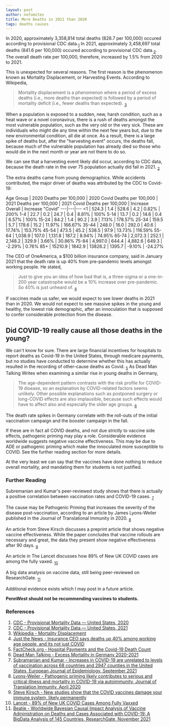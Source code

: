 ```yaml
---
layout: post
author: nofomites
title: More Deaths in 2021 than 2020
tags: deaths causes
---
```


In 2020, approximately 3,358,814 total deaths (828.7 per 100,000) occured according to provisional CDC data.<sub>[1](#references)</sub> In 2021, approximately 3,458,697 total deaths (841.6 per 100,000) occured according to provisional CDC data.<sub>[2](#references)</sub>. The overall death rate per 100,000, therefore, increased by 1.5% from 2020 to 2021. 

This is unexpected for several reasons. The first reason is the phenomenon known as Mortality Displacement, or Harvesting Events. According to Wikipedia,

> Mortality displacement is a phenomenon where a period of excess deaths (i.e., more deaths than expected) is followed by a period of mortality deficit (i.e., fewer deaths than expected).
<sub>[3](#references)</sub>

When a population is exposed to a sudden, new, harsh condition, such as a heat wave or a novel coronavirus, there is a rush of deaths amongst the most vulnerable population, such as the very old or the very sick. These are individuals who might die any time within the next few years but, due to the new environmental condition, all die at once. As a result, there is a large spike of deaths but, after the "harvesting event" occurs, the deaths fall, because much of the vulnerable population has already died so those who would die in the next month or year are not there to do so. 

We can see that a harvesting event likely did occur, according to CDC data, because the death rate in the over 75 population actually did fall in 2021. <sub>[2](#references)</sub>

The extra deaths came from young demographics. While accidents contributed, the major driver of deaths was attributed by the CDC to Covid-19:

Age Group | 2020 Deaths per 100,000 | 2020 Covid Deaths per 100,000 | 2021 Deaths per 100,000 | 2021 Covid Deaths per 100,000 | Increase Overall | Increase "Covid"
---|---|---
<1 | 524.3 | 1.4 | 528.6 | 4.2 | 0.82% | 200%
1-4 | 22.7 | 0.2 | 24.7 | 0.4 | 8.81% | 100%
5-14 | 13.7 | 0.2 | 14.6 | 0.4 | 6.57% | 100%
15-24 | 84.2 | 1.4 | 90.2 | 3.9 | 7.13% | 178.57%
25-34 | 159.5 | 5.7 | 178.6 | 15.2 | 11.97% | 166.67%
35-44 | 248.0 | 16.0 | 292.0 | 40.6 | 17.74% | 153.75%
45-54 | 473.5 | 45.2 | 538.5 | 97.9 | 13.73% | 116.59% 
55-64 | 1,038.9 | 107.0 | 1,131.8 | 187.2 | 8.94% | 74.95%
65-74 | 2,072.3 | 252.1 | 2,148.2 | 329.9 | 3.66% | 30.86%
75-84 | 4,997.0 | 644.4 | 4,882.6 | 649.3 | -2.29% | 0.76%
85+ | 15210.9 | 1842.9 | 13826.2 | 1395.7 | -9.10% | -24.27%

The CEO of OneAmerica, a $100 billion insurance company, said in January 2021 that the death rate is up 40% from pre-pandemic levels amongst working people. He stated,

> Just to give you an idea of how bad that is, a three-sigma or a one-in-200 year catastrophe would be a 10% increase over pre-pandemic. So 40% is just unheard of.
<sub>[4](#references)</sub>

If vaccines made us safer, we would expect to see lower deaths in 2021 than in 2020. We would not expect to see massive spikes in the young and healthy, the lowest risk demographic, after an innoculation that is supposed to confer considerable protection from the disease.

## Did COVID-19 really cause all those deaths in the young?

We can't know for sure. There are large financial incentives for hospitals to report deaths as Covid-19 in the United States, through medicare payments, but no studies have conducted to determine whether this has actually resulted in the recording of other-cause deaths as Covid. <sub>[5](#references)</sub> As Dead Man Talking Writes when examining a similar rise in young deaths in Germany,

> The age-dependent pattern contrasts with the risk profile for COVID-19 disease, so an explanation by COVID-related factors seems unlikely. Other possible explanations such as postponed surgery or long-COVID effects are also implausible, because such effects would have to affect also and especially the older age groups.
<sub>[6](#references)</sub>

The death rate spikes in Germany correlate with the roll-outs of the initial vaccination campaign and the booster campaign in the fall.

If these are in fact all COVID deaths, and not due strictly to vaccine side effects, pathogenic priming may play a role. Considerable evidence worldwide suggests negative vaccine effectiveness. This may be due to ADE or pathogenic priming which make the innoculated more susceptible to COVID. See the further reading section for more details.

At the very least we can say that the vaccines have done nothing to reduce overall mortality, and mandating them for students is not justified.

### Further Reading

Subremanian and Kumar's peer-reviewed study shows that there is actually a positive correlation between vaccination rates and COVID-19 cases. <sub>[7](#references)</sub>

The cause may be Pathogenic Priming that increases the severity of the disease post-vaccination, according to an article by James Lyons-Weiler published in the Journal of Translational Immunity in 2020. <sub>[8](#references)</sub>

An article from Steve Kirsch discusses a preprint article that shows negative vaccine effectiveness. While the paper concludes that vaccine rollouts are necessary and great, the data they present show negative effectiveness after 90 days. <sub>[9](#references)</sub>

An article in The Lancet discusses how 89% of New UK COVID cases are among the fully vaxed. <sub>[10](#references)</sub>

A big data analysis on vaccine data, still being peer-reviewed on ResearchGate. <sub>[11](#references)</sub>

Additional evidence exists which I may post in a future article.

**PennWest should not be recommending vaccines to students.**

### References

1. [CDC - Provisional Mortality Data — United States, 2020](https://www.cdc.gov/mmwr/volumes/70/wr/mm7014e1.htm)
2. [CDC - Provisional Mortality Data — United States, 2021](https://www.cdc.gov/mmwr/volumes/71/wr/mm7117e1.htm)
3. [Wikipedia - Mortality Displacement](https://en.wikipedia.org/wiki/Mortality_displacement)
4. [Just the News - Insurance CEO says deaths up 40% among working age people, and its not just COVID](https://justthenews.com/nation/states/indiana-life-insurance-ceo-says-deaths-are-40-among-people-ages-18-64)
5. [FactCheck.org - Hospital Payments and the Covid-19 Death Count](https://www.factcheck.org/2020/04/hospital-payments-and-the-covid-19-death-count/)
6. [Dead Man Talking - Excess Mortality in Germany 2020-2021](https://metatron.substack.com/p/excess-mortality-in-germany-2020)
7. [Subramanian and Kumar - Increases in COVID-19 are unrelated to levels of vaccination across 68 countries and 2947 counties in the United States, European Journal of Epidemiology, September 2021](https://www.ncbi.nlm.nih.gov/pmc/articles/PMC8481107/)
8. [Lyons-Weiler - Pathogenic priming likely contributes to serious and critical illness and mortality in COVID-19 via autoimmunity, Journal of Translation Immunity, April 2020](https://pubmed.ncbi.nlm.nih.gov/32292901/)
9. [Steve Kirsch - New studies show that the COVID vaccines damage your immune system, likely permanently](https://stevekirsch.substack.com/p/new-study-shows-vaccines-must-be)
10. [Lancet - 89% of New UK COVID Cases Among Fully Vaxxed](https://principia-scientific.com/lancet-89-of-new-uk-covid-cases-among-fully-vaxxed/)
11. [Beatie - Worldwide Bayesian Causal Impact Analysis of Vaccine Administration on Deaths and Cases Associated with COVID-19: A BigData Analysis of 145 Countries, ResearchGate, November 2021](https://vector-news.github.io/editorials/CausalAnalysisReport_html.html)